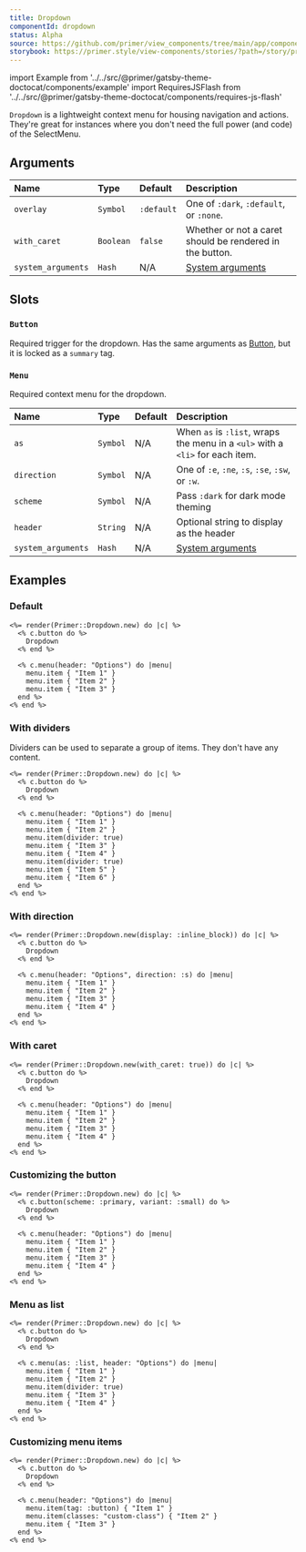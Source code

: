 ```yaml
---
title: Dropdown
componentId: dropdown
status: Alpha
source: https://github.com/primer/view_components/tree/main/app/components/primer/dropdown.rb
storybook: https://primer.style/view-components/stories/?path=/story/primer-dropdown
---
```


import Example from '../../src/@primer/gatsby-theme-doctocat/components/example'
import RequiresJSFlash from '../../src/@primer/gatsby-theme-doctocat/components/requires-js-flash'

<RequiresJSFlash />

<!-- Warning: AUTO-GENERATED file, do not edit. Add code comments to your Ruby instead <3 -->

`Dropdown` is a lightweight context menu for housing navigation and actions.
They're great for instances where you don't need the full power (and code) of the SelectMenu.

## Arguments

| Name | Type | Default | Description |
| :- | :- | :- | :- |
| `overlay` | `Symbol` | `:default` | One of `:dark`, `:default`, or `:none`. |
| `with_caret` | `Boolean` | `false` | Whether or not a caret should be rendered in the button. |
| `system_arguments` | `Hash` | N/A | [System arguments](/system-arguments) |

## Slots

### `Button`

Required trigger for the dropdown. Has the same arguments as [Button](/components/button),
but it is locked as a `summary` tag.

### `Menu`

Required context menu for the dropdown.

| Name | Type | Default | Description |
| :- | :- | :- | :- |
| `as` | `Symbol` | N/A | When `as` is `:list`, wraps the menu in a `<ul>` with a `<li>` for each item. |
| `direction` | `Symbol` | N/A | One of `:e`, `:ne`, `:s`, `:se`, `:sw`, or `:w`. |
| `scheme` | `Symbol` | N/A | Pass `:dark` for dark mode theming |
| `header` | `String` | N/A | Optional string to display as the header |
| `system_arguments` | `Hash` | N/A | [System arguments](/system-arguments) |

## Examples

### Default

<Example src="<details data-view-component='true' class='dropdown details-overlay details-reset'>  <summary role='button' data-view-component='true' class='btn'>  Dropdown</summary>  <div data-view-component='true'>    <details-menu role='menu' data-view-component='true' class='dropdown-menu dropdown-menu-se'>    <div class='dropdown-header'>      Options    </div>      <a role='menuitem' data-view-component='true' class='dropdown-item'>Item 1</a>      <a role='menuitem' data-view-component='true' class='dropdown-item'>Item 2</a>      <a role='menuitem' data-view-component='true' class='dropdown-item'>Item 3</a></details-menu></div></details>" />

```erb
<%= render(Primer::Dropdown.new) do |c| %>
  <% c.button do %>
    Dropdown
  <% end %>

  <% c.menu(header: "Options") do |menu|
    menu.item { "Item 1" }
    menu.item { "Item 2" }
    menu.item { "Item 3" }
  end %>
<% end %>
```

### With dividers

Dividers can be used to separate a group of items. They don't have any content.

<Example src="<details data-view-component='true' class='dropdown details-overlay details-reset'>  <summary role='button' data-view-component='true' class='btn'>  Dropdown</summary>  <div data-view-component='true'>    <details-menu role='menu' data-view-component='true' class='dropdown-menu dropdown-menu-se'>    <div class='dropdown-header'>      Options    </div>      <a role='menuitem' data-view-component='true' class='dropdown-item'>Item 1</a>      <a role='menuitem' data-view-component='true' class='dropdown-item'>Item 2</a>      <a role='separator' data-view-component='true' class='dropdown-divider'></a>      <a role='menuitem' data-view-component='true' class='dropdown-item'>Item 3</a>      <a role='menuitem' data-view-component='true' class='dropdown-item'>Item 4</a>      <a role='separator' data-view-component='true' class='dropdown-divider'></a>      <a role='menuitem' data-view-component='true' class='dropdown-item'>Item 5</a>      <a role='menuitem' data-view-component='true' class='dropdown-item'>Item 6</a></details-menu></div></details>" />

```erb
<%= render(Primer::Dropdown.new) do |c| %>
  <% c.button do %>
    Dropdown
  <% end %>

  <% c.menu(header: "Options") do |menu|
    menu.item { "Item 1" }
    menu.item { "Item 2" }
    menu.item(divider: true)
    menu.item { "Item 3" }
    menu.item { "Item 4" }
    menu.item(divider: true)
    menu.item { "Item 5" }
    menu.item { "Item 6" }
  end %>
<% end %>
```

### With direction

<Example src="<details data-view-component='true' class='dropdown details-overlay details-reset d-inline-block'>  <summary role='button' data-view-component='true' class='btn'>  Dropdown</summary>  <div data-view-component='true'>    <details-menu role='menu' data-view-component='true' class='dropdown-menu dropdown-menu-s'>    <div class='dropdown-header'>      Options    </div>      <a role='menuitem' data-view-component='true' class='dropdown-item'>Item 1</a>      <a role='menuitem' data-view-component='true' class='dropdown-item'>Item 2</a>      <a role='menuitem' data-view-component='true' class='dropdown-item'>Item 3</a>      <a role='menuitem' data-view-component='true' class='dropdown-item'>Item 4</a></details-menu></div></details>" />

```erb
<%= render(Primer::Dropdown.new(display: :inline_block)) do |c| %>
  <% c.button do %>
    Dropdown
  <% end %>

  <% c.menu(header: "Options", direction: :s) do |menu|
    menu.item { "Item 1" }
    menu.item { "Item 2" }
    menu.item { "Item 3" }
    menu.item { "Item 4" }
  end %>
<% end %>
```

### With caret

<Example src="<details data-view-component='true' class='dropdown details-overlay details-reset'>  <summary role='button' data-view-component='true' class='btn'>  Dropdown<svg aria-hidden='true' height='16' viewBox='0 0 16 16' version='1.1' width='16' data-view-component='true' class='octicon octicon-triangle-down mr-n1'>    <path d='M4.427 7.427l3.396 3.396a.25.25 0 00.354 0l3.396-3.396A.25.25 0 0011.396 7H4.604a.25.25 0 00-.177.427z'></path></svg></summary>  <div data-view-component='true'>    <details-menu role='menu' data-view-component='true' class='dropdown-menu dropdown-menu-se'>    <div class='dropdown-header'>      Options    </div>      <a role='menuitem' data-view-component='true' class='dropdown-item'>Item 1</a>      <a role='menuitem' data-view-component='true' class='dropdown-item'>Item 2</a>      <a role='menuitem' data-view-component='true' class='dropdown-item'>Item 3</a>      <a role='menuitem' data-view-component='true' class='dropdown-item'>Item 4</a></details-menu></div></details>" />

```erb
<%= render(Primer::Dropdown.new(with_caret: true)) do |c| %>
  <% c.button do %>
    Dropdown
  <% end %>

  <% c.menu(header: "Options") do |menu|
    menu.item { "Item 1" }
    menu.item { "Item 2" }
    menu.item { "Item 3" }
    menu.item { "Item 4" }
  end %>
<% end %>
```

### Customizing the button

<Example src="<details data-view-component='true' class='dropdown details-overlay details-reset'>  <summary role='button' data-view-component='true' class='btn-primary btn-sm btn'>  Dropdown</summary>  <div data-view-component='true'>    <details-menu role='menu' data-view-component='true' class='dropdown-menu dropdown-menu-se'>    <div class='dropdown-header'>      Options    </div>      <a role='menuitem' data-view-component='true' class='dropdown-item'>Item 1</a>      <a role='menuitem' data-view-component='true' class='dropdown-item'>Item 2</a>      <a role='menuitem' data-view-component='true' class='dropdown-item'>Item 3</a>      <a role='menuitem' data-view-component='true' class='dropdown-item'>Item 4</a></details-menu></div></details>" />

```erb
<%= render(Primer::Dropdown.new) do |c| %>
  <% c.button(scheme: :primary, variant: :small) do %>
    Dropdown
  <% end %>

  <% c.menu(header: "Options") do |menu|
    menu.item { "Item 1" }
    menu.item { "Item 2" }
    menu.item { "Item 3" }
    menu.item { "Item 4" }
  end %>
<% end %>
```

### Menu as list

<Example src="<details data-view-component='true' class='dropdown details-overlay details-reset'>  <summary role='button' data-view-component='true' class='btn'>  Dropdown</summary>  <div data-view-component='true'>    <details-menu role='menu' data-view-component='true' class='dropdown-menu dropdown-menu-se'>    <div class='dropdown-header'>      Options    </div>    <ul>          <li>            <a role='menuitem' data-view-component='true' class='dropdown-item'>Item 1</a>          </li>          <li>            <a role='menuitem' data-view-component='true' class='dropdown-item'>Item 2</a>          </li>          <li role='separator' data-view-component='true' class='dropdown-divider'></li>          <li>            <a role='menuitem' data-view-component='true' class='dropdown-item'>Item 3</a>          </li>          <li>            <a role='menuitem' data-view-component='true' class='dropdown-item'>Item 4</a>          </li>    </ul></details-menu></div></details>" />

```erb
<%= render(Primer::Dropdown.new) do |c| %>
  <% c.button do %>
    Dropdown
  <% end %>

  <% c.menu(as: :list, header: "Options") do |menu|
    menu.item { "Item 1" }
    menu.item { "Item 2" }
    menu.item(divider: true)
    menu.item { "Item 3" }
    menu.item { "Item 4" }
  end %>
<% end %>
```

### Customizing menu items

<Example src="<details data-view-component='true' class='dropdown details-overlay details-reset'>  <summary role='button' data-view-component='true' class='btn'>  Dropdown</summary>  <div data-view-component='true'>    <details-menu role='menu' data-view-component='true' class='dropdown-menu dropdown-menu-se'>    <div class='dropdown-header'>      Options    </div>      <button role='menuitem' type='button' data-view-component='true' class='dropdown-item btn-link'>  Item 1</button>      <a role='menuitem' data-view-component='true' class='custom-class dropdown-item'>Item 2</a>      <a role='menuitem' data-view-component='true' class='dropdown-item'>Item 3</a></details-menu></div></details>" />

```erb
<%= render(Primer::Dropdown.new) do |c| %>
  <% c.button do %>
    Dropdown
  <% end %>

  <% c.menu(header: "Options") do |menu|
    menu.item(tag: :button) { "Item 1" }
    menu.item(classes: "custom-class") { "Item 2" }
    menu.item { "Item 3" }
  end %>
<% end %>
```
